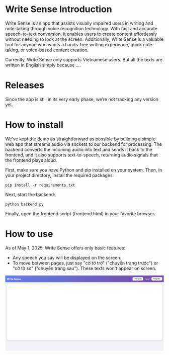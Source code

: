 # Write Sense Introduction
Write Sense is an app that assists visually impaired users in writing and note-taking through voice recognition technology. With fast and accurate speech-to-text conversion, it enables users to create content effortlessly without needing to look at the screen. Additionally, Write Sense is a valuable tool for anyone who wants a hands-free writing experience, quick note-taking, or voice-based content creation.

Currently, Write Sense only supports Vietnamese users. But all the texts are written in English simply because ....
# Releases
Since the app is still in its very early phase, we’re not tracking any version yet.

# How to install
We’ve kept the demo as straightforward as possible by building a simple web app that streams audio via sockets to our backend for processing. The backend converts the incoming audio into text and sends it back to the frontend, and it also supports text-to-speech, returning audio signals that the frontend plays aloud.

First, make sure you have Python and pip installed on your system. Then, in your project directory, install the required packages:
```
pip install -r requirements.txt 
```
Next, start the backend:
```
python backend.py
```
Finally, open the frontend script (frontend.html) in your favorite browser.
# How to use
As of May 1, 2025, Write Sense offers only basic features:
- Any speech you say will be displayed on the screen.
- To move between pages, just say "cờ tờ trờ" ("chuyển trang trước") or "cờ tờ sờ" ("chuyển trang sau"). These texts won't appear on screen.


![1](https://github.com/AI4LI-Language/write-sense/blob/main/demo.png)

